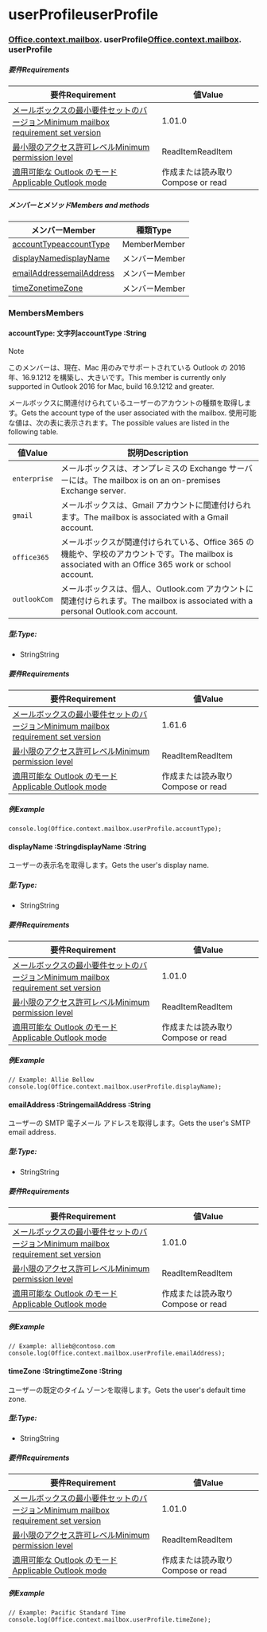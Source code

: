 
# <a name="userprofile"></a><span data-ttu-id="ad001-101">userProfile</span><span class="sxs-lookup"><span data-stu-id="ad001-101">userProfile</span></span>

### <span data-ttu-id="ad001-p101">[Office](Office.md)[.context](Office.context.md)[.mailbox](Office.context.mailbox.md). userProfile</span><span class="sxs-lookup"><span data-stu-id="ad001-p101">[Office](Office.md)[.context](Office.context.md)[.mailbox](Office.context.mailbox.md). userProfile</span></span>

##### <a name="requirements"></a><span data-ttu-id="ad001-104">要件</span><span class="sxs-lookup"><span data-stu-id="ad001-104">Requirements</span></span>

|<span data-ttu-id="ad001-105">要件</span><span class="sxs-lookup"><span data-stu-id="ad001-105">Requirement</span></span>| <span data-ttu-id="ad001-106">値</span><span class="sxs-lookup"><span data-stu-id="ad001-106">Value</span></span>|
|---|---|
|[<span data-ttu-id="ad001-107">メールボックスの最小要件セットのバージョン</span><span class="sxs-lookup"><span data-stu-id="ad001-107">Minimum mailbox requirement set version</span></span>](/javascript/office/requirement-sets/outlook-api-requirement-sets)| <span data-ttu-id="ad001-108">1.0</span><span class="sxs-lookup"><span data-stu-id="ad001-108">1.0</span></span>|
|[<span data-ttu-id="ad001-109">最小限のアクセス許可レベル</span><span class="sxs-lookup"><span data-stu-id="ad001-109">Minimum permission level</span></span>](https://docs.microsoft.com/outlook/add-ins/understanding-outlook-add-in-permissions)| <span data-ttu-id="ad001-110">ReadItem</span><span class="sxs-lookup"><span data-stu-id="ad001-110">ReadItem</span></span>|
|[<span data-ttu-id="ad001-111">適用可能な Outlook のモード</span><span class="sxs-lookup"><span data-stu-id="ad001-111">Applicable Outlook mode</span></span>](https://docs.microsoft.com/outlook/add-ins/#extension-points)| <span data-ttu-id="ad001-112">作成または読み取り</span><span class="sxs-lookup"><span data-stu-id="ad001-112">Compose or read</span></span>|

##### <a name="members-and-methods"></a><span data-ttu-id="ad001-113">メンバーとメソッド</span><span class="sxs-lookup"><span data-stu-id="ad001-113">Members and methods</span></span>

| <span data-ttu-id="ad001-114">メンバー</span><span class="sxs-lookup"><span data-stu-id="ad001-114">Member</span></span> | <span data-ttu-id="ad001-115">種類</span><span class="sxs-lookup"><span data-stu-id="ad001-115">Type</span></span> |
|--------|------|
| [<span data-ttu-id="ad001-116">accountType</span><span class="sxs-lookup"><span data-stu-id="ad001-116">accountType</span></span>](#accounttype-string) | <span data-ttu-id="ad001-117">Member</span><span class="sxs-lookup"><span data-stu-id="ad001-117">Member</span></span> |
| [<span data-ttu-id="ad001-118">displayName</span><span class="sxs-lookup"><span data-stu-id="ad001-118">displayName</span></span>](#displayname-string) | <span data-ttu-id="ad001-119">メンバー</span><span class="sxs-lookup"><span data-stu-id="ad001-119">Member</span></span> |
| [<span data-ttu-id="ad001-120">emailAddress</span><span class="sxs-lookup"><span data-stu-id="ad001-120">emailAddress</span></span>](#emailaddress-string) | <span data-ttu-id="ad001-121">メンバー</span><span class="sxs-lookup"><span data-stu-id="ad001-121">Member</span></span> |
| [<span data-ttu-id="ad001-122">timeZone</span><span class="sxs-lookup"><span data-stu-id="ad001-122">timeZone</span></span>](#timezone-string) | <span data-ttu-id="ad001-123">メンバー</span><span class="sxs-lookup"><span data-stu-id="ad001-123">Member</span></span> |

### <a name="members"></a><span data-ttu-id="ad001-124">Members</span><span class="sxs-lookup"><span data-stu-id="ad001-124">Members</span></span>

####  <a name="accounttype-string"></a><span data-ttu-id="ad001-125">accountType: 文字列</span><span class="sxs-lookup"><span data-stu-id="ad001-125">accountType :String</span></span>

> [!NOTE]
> <span data-ttu-id="ad001-126">このメンバーは、現在、Mac 用のみでサポートされている Outlook の 2016年、16.9.1212 を構築し、大きいです。</span><span class="sxs-lookup"><span data-stu-id="ad001-126">This member is currently only supported in Outlook 2016 for Mac, build 16.9.1212 and greater.</span></span>

<span data-ttu-id="ad001-127">メールボックスに関連付けられているユーザーのアカウントの種類を取得します。</span><span class="sxs-lookup"><span data-stu-id="ad001-127">Gets the account type of the user associated with the mailbox.</span></span> <span data-ttu-id="ad001-128">使用可能な値は、次の表に表示されます。</span><span class="sxs-lookup"><span data-stu-id="ad001-128">The possible values are listed in the following table.</span></span>

| <span data-ttu-id="ad001-129">値</span><span class="sxs-lookup"><span data-stu-id="ad001-129">Value</span></span> | <span data-ttu-id="ad001-130">説明</span><span class="sxs-lookup"><span data-stu-id="ad001-130">Description</span></span> |
|-------|-------------|
| `enterprise` | <span data-ttu-id="ad001-131">メールボックスは、オンプレミスの Exchange サーバーには。</span><span class="sxs-lookup"><span data-stu-id="ad001-131">The mailbox is on an on-premises Exchange server.</span></span> |
| `gmail` | <span data-ttu-id="ad001-132">メールボックスは、Gmail アカウントに関連付けられます。</span><span class="sxs-lookup"><span data-stu-id="ad001-132">The mailbox is associated with a Gmail account.</span></span> |
| `office365` | <span data-ttu-id="ad001-133">メールボックスが関連付けられている、Office 365 の機能や、学校のアカウントです。</span><span class="sxs-lookup"><span data-stu-id="ad001-133">The mailbox is associated with an Office 365 work or school account.</span></span> |
| `outlookCom` | <span data-ttu-id="ad001-134">メールボックスは、個人、Outlook.com アカウントに関連付けられます。</span><span class="sxs-lookup"><span data-stu-id="ad001-134">The mailbox is associated with a personal Outlook.com account.</span></span> |

##### <a name="type"></a><span data-ttu-id="ad001-135">型:</span><span class="sxs-lookup"><span data-stu-id="ad001-135">Type:</span></span>

*   <span data-ttu-id="ad001-136">String</span><span class="sxs-lookup"><span data-stu-id="ad001-136">String</span></span>

##### <a name="requirements"></a><span data-ttu-id="ad001-137">要件</span><span class="sxs-lookup"><span data-stu-id="ad001-137">Requirements</span></span>

|<span data-ttu-id="ad001-138">要件</span><span class="sxs-lookup"><span data-stu-id="ad001-138">Requirement</span></span>| <span data-ttu-id="ad001-139">値</span><span class="sxs-lookup"><span data-stu-id="ad001-139">Value</span></span>|
|---|---|
|[<span data-ttu-id="ad001-140">メールボックスの最小要件セットのバージョン</span><span class="sxs-lookup"><span data-stu-id="ad001-140">Minimum mailbox requirement set version</span></span>](/javascript/office/requirement-sets/outlook-api-requirement-sets)| <span data-ttu-id="ad001-141">1.6</span><span class="sxs-lookup"><span data-stu-id="ad001-141">1.6</span></span> |
|[<span data-ttu-id="ad001-142">最小限のアクセス許可レベル</span><span class="sxs-lookup"><span data-stu-id="ad001-142">Minimum permission level</span></span>](https://docs.microsoft.com/outlook/add-ins/understanding-outlook-add-in-permissions)| <span data-ttu-id="ad001-143">ReadItem</span><span class="sxs-lookup"><span data-stu-id="ad001-143">ReadItem</span></span>|
|[<span data-ttu-id="ad001-144">適用可能な Outlook のモード</span><span class="sxs-lookup"><span data-stu-id="ad001-144">Applicable Outlook mode</span></span>](https://docs.microsoft.com/outlook/add-ins/#extension-points)| <span data-ttu-id="ad001-145">作成または読み取り</span><span class="sxs-lookup"><span data-stu-id="ad001-145">Compose or read</span></span>|

##### <a name="example"></a><span data-ttu-id="ad001-146">例</span><span class="sxs-lookup"><span data-stu-id="ad001-146">Example</span></span>

```
console.log(Office.context.mailbox.userProfile.accountType);
```

####  <a name="displayname-string"></a><span data-ttu-id="ad001-147">displayName :String</span><span class="sxs-lookup"><span data-stu-id="ad001-147">displayName :String</span></span>

<span data-ttu-id="ad001-148">ユーザーの表示名を取得します。</span><span class="sxs-lookup"><span data-stu-id="ad001-148">Gets the user's display name.</span></span>

##### <a name="type"></a><span data-ttu-id="ad001-149">型:</span><span class="sxs-lookup"><span data-stu-id="ad001-149">Type:</span></span>

*   <span data-ttu-id="ad001-150">String</span><span class="sxs-lookup"><span data-stu-id="ad001-150">String</span></span>

##### <a name="requirements"></a><span data-ttu-id="ad001-151">要件</span><span class="sxs-lookup"><span data-stu-id="ad001-151">Requirements</span></span>

|<span data-ttu-id="ad001-152">要件</span><span class="sxs-lookup"><span data-stu-id="ad001-152">Requirement</span></span>| <span data-ttu-id="ad001-153">値</span><span class="sxs-lookup"><span data-stu-id="ad001-153">Value</span></span>|
|---|---|
|[<span data-ttu-id="ad001-154">メールボックスの最小要件セットのバージョン</span><span class="sxs-lookup"><span data-stu-id="ad001-154">Minimum mailbox requirement set version</span></span>](/javascript/office/requirement-sets/outlook-api-requirement-sets)| <span data-ttu-id="ad001-155">1.0</span><span class="sxs-lookup"><span data-stu-id="ad001-155">1.0</span></span>|
|[<span data-ttu-id="ad001-156">最小限のアクセス許可レベル</span><span class="sxs-lookup"><span data-stu-id="ad001-156">Minimum permission level</span></span>](https://docs.microsoft.com/outlook/add-ins/understanding-outlook-add-in-permissions)| <span data-ttu-id="ad001-157">ReadItem</span><span class="sxs-lookup"><span data-stu-id="ad001-157">ReadItem</span></span>|
|[<span data-ttu-id="ad001-158">適用可能な Outlook のモード</span><span class="sxs-lookup"><span data-stu-id="ad001-158">Applicable Outlook mode</span></span>](https://docs.microsoft.com/outlook/add-ins/#extension-points)| <span data-ttu-id="ad001-159">作成または読み取り</span><span class="sxs-lookup"><span data-stu-id="ad001-159">Compose or read</span></span>|

##### <a name="example"></a><span data-ttu-id="ad001-160">例</span><span class="sxs-lookup"><span data-stu-id="ad001-160">Example</span></span>

```
// Example: Allie Bellew
console.log(Office.context.mailbox.userProfile.displayName);
```

####  <a name="emailaddress-string"></a><span data-ttu-id="ad001-161">emailAddress :String</span><span class="sxs-lookup"><span data-stu-id="ad001-161">emailAddress :String</span></span>

<span data-ttu-id="ad001-162">ユーザーの SMTP 電子メール アドレスを取得します。</span><span class="sxs-lookup"><span data-stu-id="ad001-162">Gets the user's SMTP email address.</span></span>

##### <a name="type"></a><span data-ttu-id="ad001-163">型:</span><span class="sxs-lookup"><span data-stu-id="ad001-163">Type:</span></span>

*   <span data-ttu-id="ad001-164">String</span><span class="sxs-lookup"><span data-stu-id="ad001-164">String</span></span>

##### <a name="requirements"></a><span data-ttu-id="ad001-165">要件</span><span class="sxs-lookup"><span data-stu-id="ad001-165">Requirements</span></span>

|<span data-ttu-id="ad001-166">要件</span><span class="sxs-lookup"><span data-stu-id="ad001-166">Requirement</span></span>| <span data-ttu-id="ad001-167">値</span><span class="sxs-lookup"><span data-stu-id="ad001-167">Value</span></span>|
|---|---|
|[<span data-ttu-id="ad001-168">メールボックスの最小要件セットのバージョン</span><span class="sxs-lookup"><span data-stu-id="ad001-168">Minimum mailbox requirement set version</span></span>](/javascript/office/requirement-sets/outlook-api-requirement-sets)| <span data-ttu-id="ad001-169">1.0</span><span class="sxs-lookup"><span data-stu-id="ad001-169">1.0</span></span>|
|[<span data-ttu-id="ad001-170">最小限のアクセス許可レベル</span><span class="sxs-lookup"><span data-stu-id="ad001-170">Minimum permission level</span></span>](https://docs.microsoft.com/outlook/add-ins/understanding-outlook-add-in-permissions)| <span data-ttu-id="ad001-171">ReadItem</span><span class="sxs-lookup"><span data-stu-id="ad001-171">ReadItem</span></span>|
|[<span data-ttu-id="ad001-172">適用可能な Outlook のモード</span><span class="sxs-lookup"><span data-stu-id="ad001-172">Applicable Outlook mode</span></span>](https://docs.microsoft.com/outlook/add-ins/#extension-points)| <span data-ttu-id="ad001-173">作成または読み取り</span><span class="sxs-lookup"><span data-stu-id="ad001-173">Compose or read</span></span>|

##### <a name="example"></a><span data-ttu-id="ad001-174">例</span><span class="sxs-lookup"><span data-stu-id="ad001-174">Example</span></span>

```
// Example: allieb@contoso.com
console.log(Office.context.mailbox.userProfile.emailAddress);
```

####  <a name="timezone-string"></a><span data-ttu-id="ad001-175">timeZone :String</span><span class="sxs-lookup"><span data-stu-id="ad001-175">timeZone :String</span></span>

<span data-ttu-id="ad001-176">ユーザーの既定のタイム ゾーンを取得します。</span><span class="sxs-lookup"><span data-stu-id="ad001-176">Gets the user's default time zone.</span></span>

##### <a name="type"></a><span data-ttu-id="ad001-177">型:</span><span class="sxs-lookup"><span data-stu-id="ad001-177">Type:</span></span>

*   <span data-ttu-id="ad001-178">String</span><span class="sxs-lookup"><span data-stu-id="ad001-178">String</span></span>

##### <a name="requirements"></a><span data-ttu-id="ad001-179">要件</span><span class="sxs-lookup"><span data-stu-id="ad001-179">Requirements</span></span>

|<span data-ttu-id="ad001-180">要件</span><span class="sxs-lookup"><span data-stu-id="ad001-180">Requirement</span></span>| <span data-ttu-id="ad001-181">値</span><span class="sxs-lookup"><span data-stu-id="ad001-181">Value</span></span>|
|---|---|
|[<span data-ttu-id="ad001-182">メールボックスの最小要件セットのバージョン</span><span class="sxs-lookup"><span data-stu-id="ad001-182">Minimum mailbox requirement set version</span></span>](/javascript/office/requirement-sets/outlook-api-requirement-sets)| <span data-ttu-id="ad001-183">1.0</span><span class="sxs-lookup"><span data-stu-id="ad001-183">1.0</span></span>|
|[<span data-ttu-id="ad001-184">最小限のアクセス許可レベル</span><span class="sxs-lookup"><span data-stu-id="ad001-184">Minimum permission level</span></span>](https://docs.microsoft.com/outlook/add-ins/understanding-outlook-add-in-permissions)| <span data-ttu-id="ad001-185">ReadItem</span><span class="sxs-lookup"><span data-stu-id="ad001-185">ReadItem</span></span>|
|[<span data-ttu-id="ad001-186">適用可能な Outlook のモード</span><span class="sxs-lookup"><span data-stu-id="ad001-186">Applicable Outlook mode</span></span>](https://docs.microsoft.com/outlook/add-ins/#extension-points)| <span data-ttu-id="ad001-187">作成または読み取り</span><span class="sxs-lookup"><span data-stu-id="ad001-187">Compose or read</span></span>|

##### <a name="example"></a><span data-ttu-id="ad001-188">例</span><span class="sxs-lookup"><span data-stu-id="ad001-188">Example</span></span>

```
// Example: Pacific Standard Time
console.log(Office.context.mailbox.userProfile.timeZone);
```